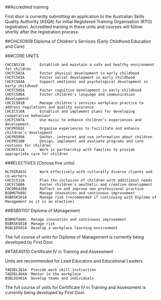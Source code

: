 ##Accredited training

First door is currently submitting an application to the Australian Skills Quality Authority (ASQA) for initial Registered Training Organisation (RTO) registration. Accredited training in these units and courses will follow shortly after the registration process: 

<div id="childrenservices"></div>
##CHC50908 Diploma of Children's Services (Early Childhood Education and Care) 

###CORE UNITS

	CHCCN511B 		Establish and maintain a safe and healthy environment for children
	CHCFC502A 		Foster physical development in early childhood
	CHCFC503A 		Foster social development in early childhood
	CHCFC504A 		Support emotional and psychological development in early childhood
	CHCFC505A 		Foster cognitive development in early childhood
	CHCFC506A 		Foster children's language and communication development
	CHCIC501B 	    Manage children's services workplace practice to address regulations and quality assurance
	CHCIC510A 		Establish and implement plans for developing cooperative behaviour
	CHCFC507A       Use music to enhance children’s experiences and development.
	CHCPR502E 		Organise experiences to facilitate and enhance children's development
	CHCPR509A 		Gather, interpret and use information about children
	CHCPR510B 		Design, implement and evaluate programs and care routines for children
	CHCRF511A 		Work in partnership with families to provide appropriate care for children

###ELECTIVES (Choose five units)

	HLTHIR403C		Work effectively with culturally diverse clients and co-workers
	CHCIC512A		Plan the inclusion of children with additional needs
	CHCFC508A		Foster children's aesthetic and creative development
	CHCORG428A 	    Reflect on and improve own professional practice
	BSBMGT608C 	    Manage innovation and continuous improvement
	BSBRSK501A 	    Manage risk (recommended if continuing with Diploma of Management as it is an elective)


<div id="diploma_management"></div>
##BSB51107 Diploma of Management 

	BSBMGT608C 	Manage innovation and continuous improvement
	BSBRSK501B	Manage risk
	BSBLED501A 	Develop a workplace learning environment

The full course of units for Diploma of Management is currently being developed by First Door.

<div id="certivtraining"></div>
##TAE40110 Certificate lV in Training and Assessment 

Units are recommended for Lead Educators and Educational Leaders

	TAEDEL301A 	Provide work skill instruction
	TAEDEL404A 	Mentor in the workplace
	BSBLED401A 	Develop teams and individuals

The full course of units for Certificate lV in Training and Assessment is currently being developed by First Door.
